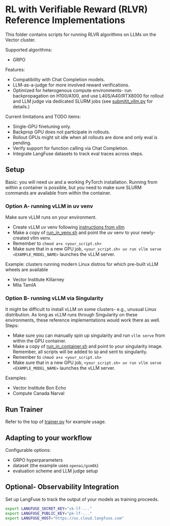 # RL with Verifiable Reward (RLVR) Reference Implementations

This folder contains scripts for running RLVR algorithms on LLMs on the Vector cluster.

Supported algorithms:

- GRPO

Features:

- Compatibility with Chat Completion models.
- LLM-as-a-judge for more involved reward verifications.
- Optimized for heterogenous compute environments- run backpropagation on H100/A100, and use L40S/A40/RTX8000 for rollout and LLM judge via dedicated SLURM jobs (see [submitit_vllm.py](submitit_vllm.py) for details.)

Current limitations and TODO items:

- Single-GPU finetuning only.
- Backprop GPU does not participate in rollouts.
- Rollout GPUs might sit idle when all rollouts are done and only eval is pending.
- Verify support for function calling via Chat Completion.
- Integrate LangFuse datasets to track eval traces across steps.

## Setup

Basic: you will need uv and a working PyTorch installation. Running from within a container is possible, but you need to make sure SLURM commands are available from within the container.

### Option A- running vLLM in uv venv

Make sure vLLM runs on your environment.

- Create vLLM uv venv following [instructions from vllm](https://docs.vllm.ai/en/stable/getting_started/installation/gpu.html#set-up-using-python)
- Make a copy of [run_in_venv.sh](/run_in_venv.sh) and point the uv venv to your newly-created vllm venv.
- Remember to `chmod a+x <your_script.sh>`
- Make sure that in a new GPU job, `<your_script.sh> uv run vllm serve <EXAMPLE_MODEL_NAME>` launches the vLLM server.

Example: clusters running modern Linux distros for which pre-built vLLM wheels are available

- Vector Institute Killarney
- Mila TamIA

### Option B- running vLLM via Singularity

It might be difficult to install vLLM on some clusters- e.g., unusual Linux distribution. As long as vLLM runs through Singularity on these environments, these reference implementations would work there as well. Steps:

- Make sure you can manually spin up singularity and run `vllm serve` from within the GPU container.
- Make a copy of [run_in_container.sh](/run_in_container.sh) and point to your singularity image. Remember, all scripts will be added to `$@` and sent to singularity.
- Remember to `chmod a+x <your_script.sh>`
- Make sure that in a new GPU job, `<your_script.sh> uv run vllm serve <EXAMPLE_MODEL_NAME>` launches the vLLM server.

Examples:

- Vector Institute Bon Echo
- Compute Canada Narval

## Run Trainer

Refer to the top of [trainer.py](grpo/trainer.py) for example usage.

## Adapting to your workflow

Configurable options:

- GRPO hyperparameters
- dataset (the example uses `openai/gsm8k`)
- evaluation scheme and LLM judge setup

## Optional- Observability Integration

Set up LangFuse to track the output of your models as training proceeds.

```bash
export LANGFUSE_SECRET_KEY="sk-lf-..."
export LANGFUSE_PUBLIC_KEY="pk-lf-..."
export LANGFUSE_HOST="https://us.cloud.langfuse.com"
```

